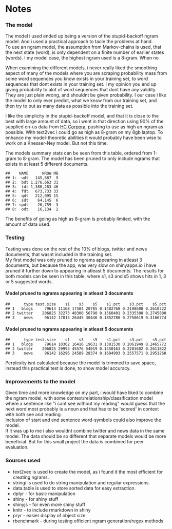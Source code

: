 # Notes

### The model

The model i used ended up being a version of the stupid-backoff ngram model. And i used a practical approach to tacle the problems at hand.  
To use an ngram model, the assumption from Markov-chains is used, that the next state (word), is only dependent on a finite number of earlier states (words). I my model case, the highest ngram used is a 8-gram. When no 

When examining the different models, i never really liked the smoothing aspect of many of the models where you are scraping probability mass from some word sequences you know exists in your training set, to word sequences that dont exists in your training set. I my opinion you end up giving probability to alot of word sequences that dont have any validity. They are just plain wrong, and shouldnt be given probability. I our case i like the model to only ever predict, what we know from our training set, and then try to put as many data as possible into the training set.  

I like the simplicity in the stupid-backoff model, and that it is close to the best with large amount of data, so i went in that direction using 90% of the supplied en-us data from [HC Corpora,](https://d396qusza40orc.cloudfront.net/dsscapstone/dataset/Coursera-SwiftKey.zip)
pushing to use as high an ngram as possible. With text2vec i could go as high as 8-gram on my 8gb laptop. To enhance my model-theoretic abilities it would probably have been wise to work on a Knesser-Ney model. But not this time.

The models summary stats can be seen from this table, ordered from 1-gram to 8-gram. The model has been pruned to only include ngrams that exists in at least 5 different documents.

```
##    NAME      NROW MB
## 1:  udt   145,687  9
## 2:  bdt 1,276,663 31
## 3:  tdt 1,380,283 46
## 4:  fdt   673,733 33
## 5:  qdt   212,095 15
## 6:  sdt    64,145  6
## 7: spdt    26,759  3
## 8:  odt    16,134  2
```
The benefits of going as high as 8-gram is probably limited, with the amount of data used.

### Testing

Testing was done on the rest of the 10% of blogs, twitter and news documents, that wasnt included in the training set.  
My first model was only pruned to ngrams appearing in atleast 3 documents, but because the app, was very slow on shinyapps.io i have pruned it further down to appearing in atleast 5 documents.
The results for both models can be seen in this table, where s1, s3 and s5 shows hits in 1, 3 or 5 suggested words.  

#### Model pruned to ngrams appearing in atleast 3 documents 

```
##      type test.size    s1    s3    s5    s1.pct    s3.pct    s5.pct
## 1   blogs     79614 11168 17504 20785 0.1402768 0.2198608 0.2610722
## 2 twitter    206825 32273 48300 56790 0.1560401 0.2335308 0.2745800
## 3    news     96142 17813 26445 30446 0.1852780 0.2750619 0.3166774
```

#### Model pruned to ngrams appearing in atleast 5 documents

```
##      type test.size    s1    s3    s5    s1.pct    s3.pct    s5.pct
## 1   blogs     79614 10362 16416 19631 0.1301530 0.2061949 0.2465772
## 2 twitter    206825 29993 45576 54019 0.1450163 0.2203602 0.2611822
## 3    news     96142 16296 24589 28374 0.1694993 0.2557571 0.2951260
```

Perplexity isnt calculated because the model is trimmed to save space, instead this practical test is done, to show model accuracy. 

### Improvements to the model

Given time and more knowledge on my part, i would have liked to combine the ngram model, with some context/relationship/classification model where a sentence like "i cant see without my reading" would guess that the next word most probably is a noun and that has to be 'scored' in context with both see and reading.  
Inclusion of start and end sentence word-symbols could also improve the model.  
If it was up to me i also wouldnt combine twitter and news data in the same model. The data should be so different that separate models would be more beneficial. But for this small project the data is combined for peer evaluation.

### Sources used

* text2vec is used to create the model, as i found it the most efficient for creating ngrams.
* stringi is used to do string manipulation and regular expressions.
* data.table is used to store sorted data for easy extraction.
* dplyr - for basic manipulation
* shiny - for shiny stuff
* shinyjs - for even more shiny stuff
* knitr - to include rmarkdown in shiny
* pryr - easier display of object size
* rbenchmark - during testing efficient ngram generation/regex methods

